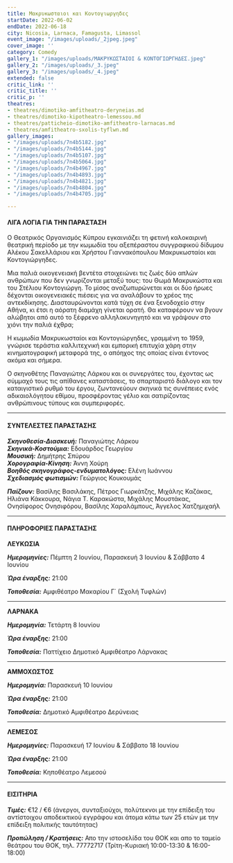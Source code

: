 ```yaml
---
title: Μακρυκωσταιοι και Κοντογιωργηδες
startDate: 2022-06-02
endDate: 2022-06-18
city: Nicosia, Larnaca, Famagusta, Limassol
event_image: "/images/uploads/_2jpeg.jpeg"
cover_image: ''
category: Comedy
gallery_1: "/images/uploads/ΜΑΚΡΥΚΩΣΤΑΙΟΙ & ΚΟΝΤΟΓΙΩΡΓΗΔΕΣ.jpeg"
gallery_2: "/images/uploads/_3.jpeg"
gallery_3: "/images/uploads/_4.jpeg"
extended: false
critic_link: ''
critic_title: ''
critic_p: ''
theatres:
- theatres/dimotiko-amfitheatro-deryneias.md
- theatres/dimotiko-kipotheatro-lemessou.md
- theatres/patticheio-dimotiko-amfitheatro-larnacas.md
- theatres/amfitheatro-sxolis-tyflwn.md
gallery_images:
- "/images/uploads/7n4b5182.jpg"
- "/images/uploads/7n4b5144.jpg"
- "/images/uploads/7n4b5107.jpg"
- "/images/uploads/7n4b5064.jpg"
- "/images/uploads/7n4b4967.jpg"
- "/images/uploads/7n4b4893.jpg"
- "/images/uploads/7n4b4821.jpg"
- "/images/uploads/7n4b4804.jpg"
- "/images/uploads/7n4b4705.jpg"

---
```

#### ΛΙΓΑ ΛΟΓΙΑ ΓΙΑ ΤΗΝ ΠΑΡΑΣΤΑΣΗ

Ο Θεατρικός Οργανισμός Κύπρου εγκαινιάζει τη φετινή καλοκαιρινή θεατρική περίοδο με την κωμωδία του αξεπέραστου συγγραφικού δίδυμου Αλέκου Σακελλάριου και Χρήστου Γιαννακόπουλου Μακρυκωσταίοι και Κοντογιώργηδες.

Μια παλιά οικογενειακή βεντέτα στοιχειώνει τις ζωές δύο απλών ανθρώπων που δεν γνωρίζονται μεταξύ τους: του Θωμά Μακρυκώστα και του Στέλιου Κοντογιώργη. Το μίσος αναζωπυρώνεται και οι δύο ήρωες δέχονται οικογενειακές πιέσεις για να αναλάβουν το χρέος της αντεκδίκησης. Διασταυρώνονται κατά τύχη σε ένα ξενοδοχείο στην Αθήνα, κι έτσι η αόρατη διαμάχη γίνεται ορατή. Θα καταφέρουν να βγουν αλώβητοι από αυτό το ξέφρενο αλληλοκυνηγητό και να γράψουν στο χιόνι την παλιά έχθρα;

Η κωμωδία Μακρυκωσταίοι και Κοντογιώργηδες, γραμμένη το 1959, γνώρισε τεράστια καλλιτεχνική και εμπορική επιτυχία χάρη στην κινηματογραφική μεταφορά της, ο απόηχος της οποίας είναι έντονος ακόμα και σήμερα.

Ο σκηνοθέτης Παναγιώτης Λάρκου και οι συνεργάτες του, έχοντας ως σύμμαχό τους τις απίθανες καταστάσεις, το σπαρταριστό διάλογο και τον καταιγιστικό ρυθμό του έργου, ζωντανεύουν σκηνικά τις συνέπειες ενός αδικαιολόγητου εθίμου, προσφέροντας γέλιο και σατιρίζοντας ανθρώπινους τύπους και συμπεριφορές.

***

#### ΣΥΝΤΕΛΕΣΤΕΣ ΠΑΡΑΣΤΑΣΗΣ

**_Σκηνοθεσία-Διασκευή:_** Παναγιώτης Λάρκου  
**_Σκηνικά-Κοστούμια:_** Εδουάρδος Γεωργίου  
**_Μουσική:_** Δημήτρης Σπύρου  
​**_Χορογραφία-Κίνηση:_** Άννη Χούρη  
**_Βοηθός σκηνογράφος-ενδυματολόγος:_** Ελένη Ιωάννου  
**_Σχεδιασμός φωτισμών:_** Γεώργιος Κουκουμάς

**_Παίζουν:_** Βασίλης Βασιλάκης, Πέτρος Γιωρκάτζης, Μιχάλης Καζάκας, Ηλιάνα Κάκκουρα, Νάγια Τ. Καρακώστα, Μιχάλης Μουστάκας, Ονησίφορος Ονησιφόρου, Βασίλης Χαραλάμπους, Άγγελος Χατζημιχαήλ

***

#### ΠΛΗΡΟΦΟΡΙΕΣ ΠΑΡΑΣΤΑΣΗΣ

**ΛΕΥΚΩΣΙΑ**

**_Ημερομηνίες:_** Πέμπτη 2 Ιουνίου, Παρασκευή 3 Ιουνίου & Σάββατο 4 Ιουνίου

**_Ώρα έναρξης:_** 21:00

**_Τοποθεσία:_** Αμφιθέατρο Μακαρίου Γ΄ (Σχολή Τυφλών)

***

**ΛΑΡΝΑΚΑ**

**_Ημερομηνία:_** Τετάρτη 8 Ιουνίου

**_Ώρα έναρξης:_** 21:00

**_Τοποθεσία:_** Παττίχειο Δημοτικό Αμφιθέατρο Λάρνακας

***

**ΑΜΜΟΧΩΣΤΟΣ**

**_Ημερομηνία:_** Παρασκευή 10 Ιουνίου

**_Ώρα έναρξης:_** 21:00

**_Τοποθεσία:_** Δημοτικό Αμφιθέατρο Δερύνειας

***

**ΛΕΜΕΣΟΣ**

**_Ημερομηνίες:_** Παρασκευή 17 Ιουνίου & Σάββατο 18 Ιουνίου

**_Ώρα έναρξης:_** 21:00

**_Τοποθεσία:_** Κηποθέατρο Λεμεσού

***

#### ΕΙΣΙΤΗΡΙΑ

**_Τιμές:_** €12 / €6 (άνεργοι, συνταξιούχοι, πολύτεκνοι με την επίδειξη του αντίστοιχου αποδεικτικού εγγράφου και άτομα κάτω των 25 ετών με την επίδειξη πολιτικής ταυτότητας)

**_Προπώληση / Κρατήσεις:_** Απο την ιστοσελίδα του ΘΟΚ και απο το ταμείο θεάτρου του ΘΟΚ, τηλ. 77772717 (Τρίτη-Κυριακή 10:00-13:30 & 16:00-18:00)